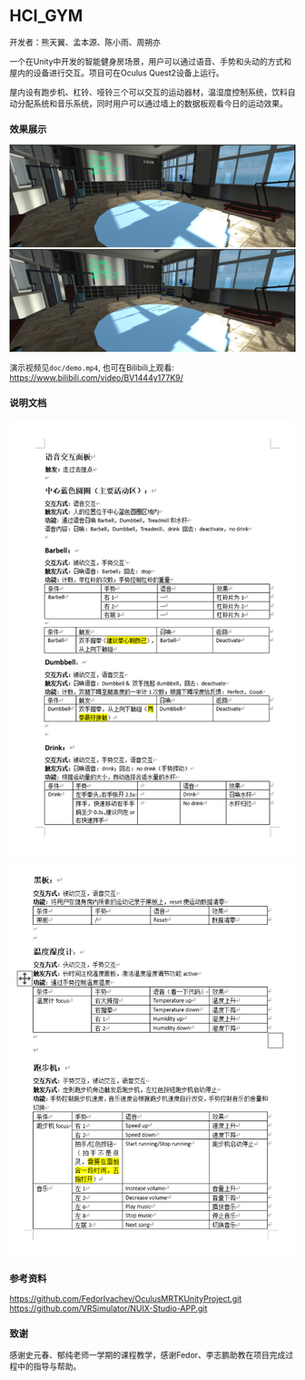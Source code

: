 # HCI_GYM
开发者：熊天翼、孟本源、陈小雨、周朔亦

一个在Unity中开发的智能健身房场景，用户可以通过语音、手势和头动的方式和屋内的设备进行交互。项目可在Oculus Quest2设备上运行。

屋内设有跑步机、杠铃、哑铃三个可以交互的运动器材，温湿度控制系统，饮料自动分配系统和音乐系统，同时用户可以通过墙上的数据板观看今日的运动效果。

### 效果展示
![gym1](doc/images/gym1.png)
![gym2](doc/images/gym1.png)

演示视频见`doc/demo.mp4`, 也可在Bilibili上观看: https://www.bilibili.com/video/BV1444y177K9/



### 说明文档

![image-20211223123419896](doc/images/image-20211223123419896.png)

![image-20211223123501420](doc/images/image-20211223123501420.png)


### 参考资料

https://github.com/FedorIvachev/OculusMRTKUnityProject.git
https://github.com/VRSimulator/NUIX-Studio-APP.git

### 致谢

感谢史元春、郁纯老师一学期的课程教学，感谢Fedor、李志鹏助教在项目完成过程中的指导与帮助。
